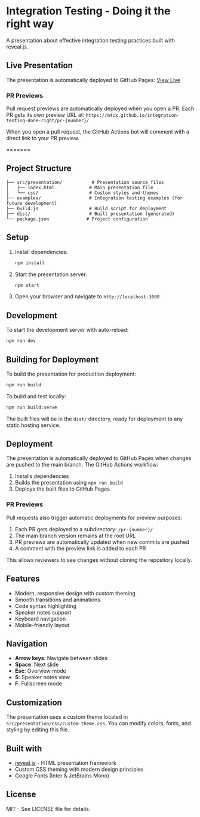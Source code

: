 # Integration Testing - Doing it the right way

A presentation about effective integration testing practices built with reveal.js.

## Live Presentation

The presentation is automatically deployed to GitHub Pages: [View Live](https://m4cx.github.io/integration-testing-done-right/)


### PR Previews

Pull request previews are automatically deployed when you open a PR. Each PR gets its own preview URL at:
`https://m4cx.github.io/integration-testing-done-right/pr-{number}/`

When you open a pull request, the GitHub Actions bot will comment with a direct link to your PR preview.

=======
## Project Structure

```
├── src/presentation/           # Presentation source files
│   ├── index.html             # Main presentation file
│   └── css/                   # Custom styles and themes
├── examples/                  # Integration testing examples (for future development)
├── build.js                   # Build script for deployment
├── dist/                      # Built presentation (generated)
└── package.json              # Project configuration
```

## Setup

1. Install dependencies:
   ```bash
   npm install
   ```

2. Start the presentation server:
   ```bash
   npm start
   ```

3. Open your browser and navigate to `http://localhost:3000`

## Development

To start the development server with auto-reload:
```bash
npm run dev
```

## Building for Deployment

To build the presentation for production deployment:
```bash
npm run build
```

To build and test locally:
```bash
npm run build:serve
```

The built files will be in the `dist/` directory, ready for deployment to any static hosting service.

## Deployment

The presentation is automatically deployed to GitHub Pages when changes are pushed to the main branch. The GitHub Actions workflow:

1. Installs dependencies
2. Builds the presentation using `npm run build`
3. Deploys the built files to GitHub Pages

### PR Previews

Pull requests also trigger automatic deployments for preview purposes:

1. Each PR gets deployed to a subdirectory: `/pr-{number}/`
2. The main branch version remains at the root URL
3. PR previews are automatically updated when new commits are pushed
4. A comment with the preview link is added to each PR

This allows reviewers to see changes without cloning the repository locally.

## Features

- Modern, responsive design with custom theming
- Smooth transitions and animations
- Code syntax highlighting
- Speaker notes support
- Keyboard navigation
- Mobile-friendly layout

## Navigation

- **Arrow keys**: Navigate between slides
- **Space**: Next slide
- **Esc**: Overview mode
- **S**: Speaker notes view
- **F**: Fullscreen mode

## Customization

The presentation uses a custom theme located in `src/presentation/css/custom-theme.css`. You can modify colors, fonts, and styling by editing this file.

## Built with

- [reveal.js](https://revealjs.com/) - HTML presentation framework
- Custom CSS theming with modern design principles
- Google Fonts (Inter & JetBrains Mono)

## License

MIT - See LICENSE file for details.